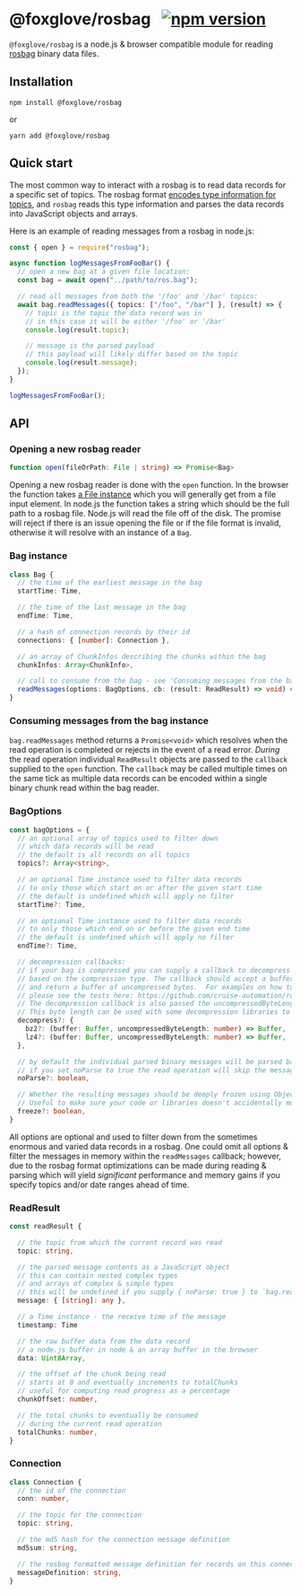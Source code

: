# @foxglove/rosbag &nbsp; [![npm version](https://img.shields.io/npm/v/rosbag.svg?style=flat)](https://www.npmjs.com/package/@foxglove/rosbag)

`@foxglove/rosbag` is a node.js & browser compatible module for reading [rosbag](http://wiki.ros.org/rosbag) binary data files.

## Installation

```
npm install @foxglove/rosbag
```

or

```
yarn add @foxglove/rosbag
```

## Quick start

The most common way to interact with a rosbag is to read data records for a specific set of topics. The rosbag format [encodes type information for topics](http://wiki.ros.org/msg), and `rosbag` reads this type information and parses the data records into JavaScript objects and arrays.

Here is an example of reading messages from a rosbag in node.js:

```typescript
const { open } = require("rosbag");

async function logMessagesFromFooBar() {
  // open a new bag at a given file location:
  const bag = await open("../path/to/ros.bag");

  // read all messages from both the '/foo' and '/bar' topics:
  await bag.readMessages({ topics: ["/foo", "/bar"] }, (result) => {
    // topic is the topic the data record was in
    // in this case it will be either '/foo' or '/bar'
    console.log(result.topic);

    // message is the parsed payload
    // this payload will likely differ based on the topic
    console.log(result.message);
  });
}

logMessagesFromFooBar();
```

## API

### Opening a new rosbag reader

```typescript
function open(fileOrPath: File | string) => Promise<Bag>
```

Opening a new rosbag reader is done with the `open` function. In the browser the function takes [a File instance](https://developer.mozilla.org/en-US/docs/Web/API/File) which you will generally get from a file input element. In node.js the function takes a string which should be the full path to a rosbag file. Node.js will read the file off of the disk. The promise will reject if there is an issue opening the file or if the file format is invalid, otherwise it will resolve with an instance of a `Bag`.

### Bag instance

```typescript
class Bag {
  // the time of the earliest message in the bag
  startTime: Time,

  // the time of the last message in the bag
  endTime: Time,

  // a hash of connection records by their id
  connections: { [number]: Connection },

  // an array of ChunkInfos describing the chunks within the bag
  chunkInfos: Array<ChunkInfo>,

  // call to consume from the bag - see 'Consuming messages from the bag instance' below
  readMessages(options: BagOptions, cb: (result: ReadResult) => void) => Promise<void>
}
```

### Consuming messages from the bag instance

`bag.readMessages` method returns a `Promise<void>` which resolves when the read operation is completed or rejects in the event of a read error. _During_ the read operation individual `ReadResult` objects are passed to the `callback` supplied to the `open` function. The `callback` may be called multiple times on the same tick as multiple data records can be encoded within a single binary chunk read within the bag reader.

### BagOptions

```typescript
const bagOptions = {
  // an optional array of topics used to filter down
  // which data records will be read
  // the default is all records on all topics
  topics?: Array<string>,

  // an optional Time instance used to filter data records
  // to only those which start on or after the given start time
  // the default is undefined which will apply no filter
  startTime?: Time,

  // an optional Time instance used to filter data records
  // to only those which end on or before the given end time
  // the default is undefined which will apply no filter
  endTime?: Time,

  // decompression callbacks:
  // if your bag is compressed you can supply a callback to decompress it
  // based on the compression type. The callback should accept a buffer of compressed bytes
  // and return a buffer of uncompressed bytes.  For examples on how to decompress lz4 and bz2 compressed bags
  // please see the tests here: https://github.com/cruise-automation/rosbag.js/blob/545529344c8c2a0b3a3126646d065043c2d67d84/src/bag.test.js#L167-L192
  // The decompression callback is also passed the uncompressedByteLength which is stored in the bag.
  // This byte length can be used with some decompression libraries to increase decompression efficiency.
  decompress?: {
    bz2?: (buffer: Buffer, uncompressedByteLength: number) => Buffer,
    lz4?: (buffer: Buffer, uncompressedByteLength: number) => Buffer,
  },

  // by default the individual parsed binary messages will be parsed based on their [ROS message definition](http://wiki.ros.org/msg)
  // if you set noParse to true the read operation will skip the message parsing step
  noParse?: boolean,

  // Whether the resulting messages should be deeply frozen using Object.freeze(). (default: false)
  // Useful to make sure your code or libraries doesn't accidentally mutate bag messages.
  freeze?: boolean,
}
```

All options are optional and used to filter down from the sometimes enormous and varied data records in a rosbag. One could omit all options & filter the messages in memory within the `readMessages` callback; however, due to the rosbag format optimizations can be made during reading & parsing which will yield _significant_ performance and memory gains if you specify topics and/or date ranges ahead of time.

### ReadResult

```typescript
const readResult {

  // the topic from which the current record was read
  topic: string,

  // the parsed message contents as a JavaScript object
  // this can contain nested complex types
  // and arrays of complex & simple types
  // this will be undefined if you supply { noParse: true } to `bag.readMessages`
  message: { [string]: any },

  // a Time instance - the receive time of the message
  timestamp: Time

  // the raw buffer data from the data record
  // a node.js buffer in node & an array buffer in the browser
  data: Uint8Array,

  // the offset of the chunk being read
  // starts at 0 and eventually increments to totalChunks
  // useful for computing read progress as a percentage
  chunkOffset: number,

  // the total chunks to eventually be consumed
  // during the current read operation
  totalChunks: number,
}
```

### Connection

```typescript
class Connection {
  // the id of the connection
  conn: number,

  // the topic for the connection
  topic: string,

  // the md5 hash for the connection message definition
  md5sum: string,

  // the rosbag formatted message definition for records on this connection's topic
  messageDefinition: string,
}
```
